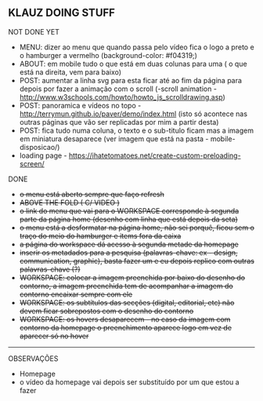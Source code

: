 ## KLAUZ DOING STUFF

NOT DONE YET
* MENU: dizer ao menu que quando passa pelo vídeo fica o logo a preto e o hamburger a vermelho (background-color: #f04319;)
* ABOUT: em mobile tudo o que está em duas colunas para uma ( o que está na direita, vem para baixo)
* POST: aumentar a linha svg para esta ficar até ao fim da página para depois por fazer a animação com o scroll (-scroll animation - http://www.w3schools.com/howto/howto_js_scrolldrawing.asp)
* POST: panoramica e vídeos no topo - http://terrymun.github.io/paver/demo/index.html (isto só acontece nas outras páginas que vão ser replicadas por mim a partir desta)
* POST: fica tudo numa coluna, o texto e o sub-titulo ficam mas a imagem em miniatura desaparece (ver imagem que está na pasta - mobile-disposicao/)
* loading page - https://ihatetomatoes.net/create-custom-preloading-screen/

DONE
* ~~o menu está aberto sempre que faço refresh~~
* ~~ABOVE THE FOLD ( C/ VIDEO )~~
* ~~o link do menu que vai para o WORKSPACE corresponde à segunda parte da página home (desenho com linha que está depois da seta)~~  
* ~~o menu está a desformatar na página home, não sei porquê, ficou sem o traço do meio do hamburger e items fora da caixa~~
* ~~a página do workspace dá acesso à segunda metade da homepage~~
* ~~inserir os metadados para a pesquisa (palavras-chave: ex - design, communication, graphic), basta fazer um e eu depois replico com outras palavras-chave (?)~~
* ~~WORKSPACE: colocar a imagem preenchida por baixo do desenho do contorno, a imagem preenchida tem de acompanhar a imagem do contorno encaixar sempre com ele~~
* ~~WORKSPACE: os subtítulos das secções (digital, editorial, etc) não devem ficar sobrepostos com o desenho do contorno~~
* ~~WORKSPACE: os hovers desaparecem - no caso da imagem com contorno da homepage o preenchimento aparece logo em vez de aparecer só no hover~~

***

OBSERVAÇÕES
* Homepage
 * o vídeo da homepage vai depois ser substituído por um que estou a fazer
